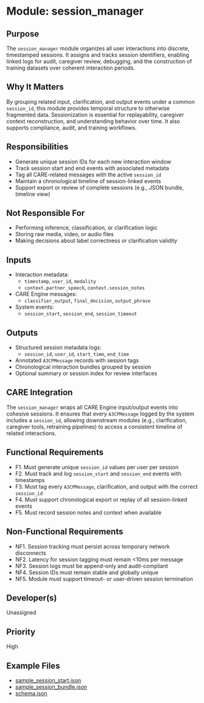 # Module: session_manager

## Purpose
The `session_manager` module organizes all user interactions into discrete, timestamped sessions. It assigns and tracks session identifiers, enabling linked logs for audit, caregiver review, debugging, and the construction of training datasets over coherent interaction periods.

## Why It Matters
By grouping related input, clarification, and output events under a common `session_id`, this module provides temporal structure to otherwise fragmented data. Sessionization is essential for replayability, caregiver context reconstruction, and understanding behavior over time. It also supports compliance, audit, and training workflows.

## Responsibilities
- Generate unique session IDs for each new interaction window
- Track session start and end events with associated metadata
- Tag all CARE-related messages with the active `session_id`
- Maintain a chronological timeline of session-linked events
- Support export or review of complete sessions (e.g., JSON bundle, timeline view)

## Not Responsible For
- Performing inference, classification, or clarification logic
- Storing raw media, video, or audio files
- Making decisions about label correctness or clarification validity

## Inputs
- Interaction metadata:
  - `timestamp`, `user_id`, `modality`
  - `context.partner_speech`, `context.session_notes`
- CARE Engine messages:
  - `classifier_output`, `final_decision`, `output_phrase`
- System events:
  - `session_start`, `session_end`, `session_timeout`

## Outputs
- Structured session metadata logs:
  - `session_id`, `user_id`, `start_time`, `end_time`
- Annotated `A3CPMessage` records with session tags
- Chronological interaction bundles grouped by session
- Optional summary or session index for review interfaces

## CARE Integration
The `session_manager` wraps all CARE Engine input/output events into cohesive sessions. It ensures that every `A3CPMessage` logged by the system includes a `session_id`, allowing downstream modules (e.g., clarification, caregiver tools, retraining pipelines) to access a consistent timeline of related interactions.

## Functional Requirements
- F1. Must generate unique `session_id` values per user per session
- F2. Must track and log `session_start` and `session_end` events with timestamps
- F3. Must tag every `A3CPMessage`, clarification, and output with the correct `session_id`
- F4. Must support chronological export or replay of all session-linked events
- F5. Must record session notes and context when available

## Non-Functional Requirements
- NF1. Session tracking must persist across temporary network disconnects
- NF2. Latency for session tagging must remain <10ms per message
- NF3. Session logs must be append-only and audit-compliant
- NF4. Session IDs must remain stable and globally unique
- NF5. Module must support timeout- or user-driven session termination

## Developer(s)
Unassigned

## Priority
High

## Example Files
- [sample_session_start.json](./sample_session_start.json)
- [sample_session_bundle.json](./sample_session_bundle.json)
- [schema.json](./schema.json)
